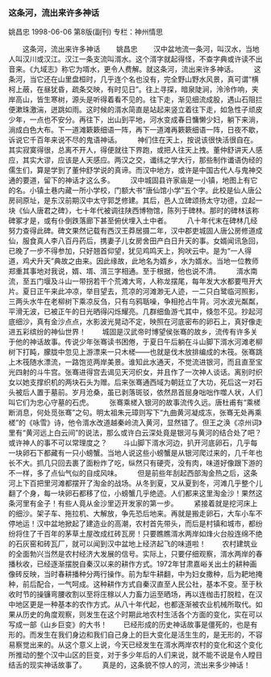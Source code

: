 ### 这条河，流出来许多神话
姚昌忠
1998-06-06
第8版(副刊)
专栏：神州情思

　　这条河，流出来许多神话
　　姚昌忠
　　汉中盆地流一条河，叫汉水，当地人叫汉川或汉江。汉江一条支流叫湑水。这个湑字就起得怪，不查字典或许读不出音来。《九域志》称它为壻水，更令人费解。就这条河，流出来许多神话。
　　这条河，当它还在山里盘桓时，几乎连个名也没有，完全野山野水风景，真可谓“横柯上蔽，在昼犹昏，疏条交映，有时见日”。往上寻探，暗泉陡涧，泠泠作响，夹岸高山，皆生寒树，源头是听得着看不见的。往下走，渐见细流成股，遇山石阻拦便漱珠激湍，迸跳如雨。这时候的湑水简直是站起来竖立着往下走，如急性子顽皮少年，一点也不安分。再往下，出山到平地，河水变成春日慵懒少妇，躺下来淌，淌成白色大布。下一道滩簌簌细语一阵，再下一道滩再簌簌细语一阵，日夜不歇，诉说它千百年来说不尽的鬼语神话。
　　神们住在天上，按说该很快活很自在。其实寂寞得很，总离不开人，得便就往下界跑，或把人往天上拽。董仲舒讲天人感应，其实大谬，应该是人天感应。两汉之交，谶纬之学大行，那些制作谶语伪经的儒生们，算是学到了董仲舒学说的真谛。而汉中地方，或许是中国古代人与鬼神交通的要道，留下的神话才这么多。
　　汉中城固县许家庙是一小镇，地图上有它的名。小镇土巷内藏一所小学校，门额大书“唐仙馆小学”五个字。此校是仙人唐公房祠原址，是东汉前期汉中太守郭芝修建。其后，邑人立碑颂扬太守功德，立起一块《仙人唐君之碑》，七十年代被调往陕西博物馆，陈列于碑林。那时的碑林该称碑冢才是，或有仆倒跌落廊下甚至俯伏埋入土中者。
　　八十年代末在碑林几经努力查得此碑。碑文果然记载有西汉王莽居摄二年，汉中郡吏城固人唐公房修道成仙，服食真人李八百丹药后，携妻子儿女房舍田产白日升天的事。女婿闻讯急回，已晚了一步不得参加，只好翘首仰望，犹见鸡鸣天上，狗吠云中。是为“一人得道，鸡犬升天”典故之由来。因此缘故，此地名为婿乡，水为婿水。当地一位教师郑重其事地对我说，婿、壻、湑三字相通。至于根据，他也说不清。
　　湑水南流，至五门堰及斗山一带拐若干个荒滩大弯，人称龙摆尾，每年发大水都要甩开大片。夏日正午来此冲凉，举目望去，荒凉的河滩渺无人迹，一二只白鹭临河照影，三两头水牛在老柳树下乘凉反刍，只有乌鸦聒噪，争相抢占牛背。河水波光粼粼，平滑无波，已被正午的日光晒得闪烁耀亮。几群细鱼游弋其中，倏忽不见。抄起河底细沙，真有金沙点点，水影波光晃动不定，映照在河底密布的卵石上，真好像走进五彩缤纷的神仙世界！
　　城固是汉武帝时博望侯张骞的故乡，流传有许多关于他的神话故事。传说少年张骞读书困倦，于夏日午后躺在斗山脚下湑水河滩老柳树下打盹，朦胧中忽见上游漂来一只木槎——也就是伐木放排编成的木筏。张骞跳上木筏随水漂流，一路饱览两岸美景。谁知此水通天，不觉流进银河，而且直至宝光四射的斗牛宫。张骞进得宫去谒见天河织女，并且作了一次神人谈话。离别时织女以她支撑织机的两块石头为赠。后来张骞通西域为朝廷立了大功，死后这一对石头被后人置于墓前。岁月沧桑，虽已剥落斑驳，依然昂首屈身咄咄作噬人状，人们叫它们为忠心守墓的石虎。
　　张骞乘槎入银河的故事流传久远。唐杜甫有“乘槎断消息，何处觅张骞”之句。明太祖朱元璋则写下“九曲黄河凝成冻，张骞无处再乘槎”的《咏雪》诗，他令湑水改道越秦岭流入黄河，显然错了。但王之涣《凉州词》里有“黄河远上白云间”的说法，那么或许白云深处竟是银河与黄河的结合处了吧？或许神人的事不可以常理度之？
　　斗山脚下湑水河边，扒开河底卵石，几乎每一块卵石下都藏有一只小螃蟹。当地人说这些小螃蟹是从银河爬过来的，几千年也长不大。抓几只回去裹了面粉炸了吃，纵然只有硬壳，没有肉，味道好像跟下游的不一样，多了点仙气似的自成风味。
　　但是前些年刮起西部淘金热之后，这条河上下百把里河滩都摆开了淘金的战场。从冬到夏，又从夏到冬，河滩几乎整个儿翻了个身，每一块卵石都移了位，小螃蟹几乎绝迹。人们都来这里淘金沙！果然这条河里有金子！有些人竟从金沙里迈开发家的第一步。
　　紧接着就是挖河床上的细沙。架子车、拖拉机、大解放，争先恐后地来。再就是搬走卵石，大车小车不停地运！汉中盆地掀起了建造业的高潮，农村首先带头，而后是村镇和城市，都纷纷将住了千百年的茅草土屋改成红砖瓦房！只要瞧瞧湑水两岸如烽火台般连绵不绝的石灰窑和砖瓦厂，就可以闻到汉中盆地上经济起飞的味道啦！
　　农村建筑业的全面勃兴当然是农村经济大发展的信号。实际上，只要仔细观察，湑水两岸的春播秋收，已经逐渐摆脱自秦汉以来的耕作方式。1972年甘肃嘉峪关出土的耕种画像砖反映，当时春耕播种分两行操作。前为犁牛耕翻，中为妇女撒种，后为耙地掩种，前后配合，一气呵成。这种耕作方式自秦汉直至人民公社，基本不变。至于秋收时节的操镰弯腰收割以至将庄稼以人力畜力运至晒场，再以连枷击打脱粒，在汉中地区更是一种基本的农作方式。从八十年代起，也都逐渐被农业机械所取代。如果从历史的角度观察，则发生在这个时期此地农村生活各个方面的变化，实在可以写成一部《山乡巨变》的大书！
　　已经形成的历史神话故事是僵死的，也是有形的。而发生在我们身边和我们自己身上的巨大变化是活生生的，是无形的，不容易察觉出来的。从这个意义上说，今天已经发生在湑水两岸农村的变化和这个变化所推动的整个汉中山区的巨变，对于多少年后的人们来说，就不能不说是令人瞠目结舌的现实神话故事了。
　　真是的，这条貌不惊人的河，流出来多少神话！
